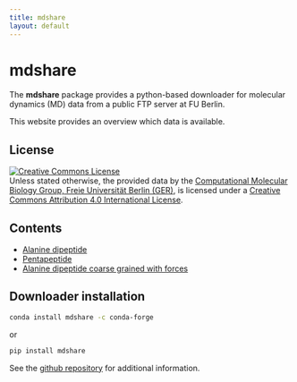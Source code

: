 ```yaml
---
title: mdshare
layout: default
---
```


# mdshare
The **mdshare** package provides a python-based downloader for molecular dynamics (MD) data from a public FTP server at FU Berlin.

This website provides an overview which data is available.

## License
<a rel="license" href="http://creativecommons.org/licenses/by/4.0/"><img alt="Creative Commons License" style="border-width:0" src="https://i.creativecommons.org/l/by/4.0/88x31.png" /></a><br /><span xmlns:dct="http://purl.org/dc/terms/" href="http://purl.org/dc/dcmitype/Dataset" property="dct:title" rel="dct:type">Unless stated otherwise, the provided data</span> by the <a xmlns:cc="http://creativecommons.org/ns#" href="http://www.mi.fu-berlin.de/en/math/groups/comp-mol-bio/index.html" property="cc:attributionName" rel="cc:attributionURL">Computational Molecular Biology Group, Freie Universität Berlin (GER)</a>, is licensed under a <a rel="license" href="http://creativecommons.org/licenses/by/4.0/">Creative Commons Attribution 4.0 International License</a>.

## Contents

-  [Alanine dipeptide](ALA2#alanine-dipeptide)
-  [Pentapeptide](pentapeptide#peptide)
-  [Alanine dipeptide coarse grained with forces](ALA2CG#alanine-dipeptide-cg)

## Downloader installation

```bash
conda install mdshare -c conda-forge
```

or

```bash
pip install mdshare
```

See the [github repository](https://github.com/markovmodel/mdshare) for additional information.
